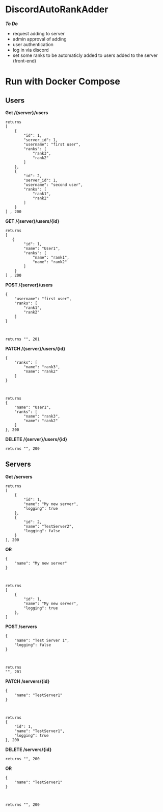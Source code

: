 # DiscordAutoRankAdder

***To Do***
- request adding to server
- admin approval of adding
- user authentication
- log in via discord
- set some ranks to be automaticly added to users added to the server (front-end)


# Run with Docker Compose

## Users


**Get /{server}/users**
```
returns
[
    {
        "id": 1,
        "server_id": 1,
        "username": "first user",
        "ranks": [
            "rank3",
            "rank2"
        ]
    },
    {
        "id": 2,
        "server_id": 1,
        "username": "second user",
        "ranks": [
            "rank1",
            "rank2"
        ]
    }
] , 200
```

**GET /{server}/users/{id}**
```
returns
[
   {
        "id": 1,
        "name": "User1",
        "ranks": [
            "name": "rank1",
            "name": "rank2"
        ]
    }
] , 200
```

**POST /{server}/users**
```
{
    "username": "first user",
    "ranks": [
        "rank1",
        "rank2"
    ]
}



returns "", 201
```

**PATCH /{server}/users/{id}**
```
{
    "ranks": [
        "name": "rank3",
        "name": "rank2"
    ]
}



returns
{
    "name": "User1",
    "ranks": [
        "name": "rank3",
        "name": "rank2"
    ]
}, 200
```

**DELETE /{server}/users/{id}**
```
returns "", 200
```


## Servers


**Get /servers**
```
returns
[
    {
        "id": 1,
        "name": "My new server",
        "logging": true
    },
    {
        "id": 2,
        "name": "TestServer2",
        "logging": false
    }
], 200
```

**OR**

```
{
    "name": "My new server"
}



returns
[
    {
        "id": 1,
        "name": "My new server",
        "logging": true
    },
]
```

**POST /servers**
```
{
    "name": "Test Server 1",
    "logging": false
}



returns
"", 201
```

**PATCH /servers/{id}**
```
{
    "name": "TestServer1"
}



returns
{
    "id": 1,
    "name": "TestServer1",
    "logging": true
}, 200
```

**DELETE /servers/{id}**
```
returns "", 200
```

**OR**
```
{
    "name": "TestServer1"
}



returns "", 200
```